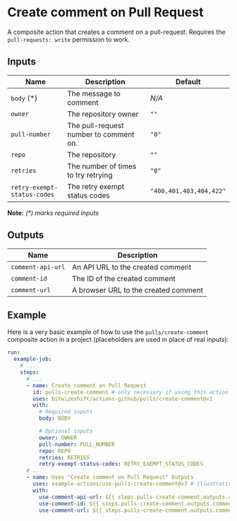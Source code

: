 # Create comment on Pull Request

<!-- These docs are generated by a tool -->

A composite action that creates a comment on a pull-request.
Requires the `pull-requests: write` permission to work.

## Inputs

| Name | Description | Default |
|------|-------------|---------|
| `body` (*) | The message to comment | _N/A_ |
| `owner` | The repository owner | `""` |
| `pull-number` | The pull-request number to comment on. | `"0"` |
| `repo` | The repository | `""` |
| `retries` | The number of times to try retrying | `"0"` |
| `retry-exempt-status-codes` | The retry exempt status codes | `"400,401,403,404,422"` |

**Note:** _(*) marks required inputs_

## Outputs

| Name | Description |
|------|-------------|
| `comment-api-url` | An API URL to the created comment |
| `comment-id` | The ID of the created comment |
| `comment-url` | A browser URL to the created comment |

## Example

Here is a very basic example of how to use the `pulls/create-comment` composite action
in a project (placeholders are used in place of real inputs):

```yaml
run:
  example-job:
    # ... 
    steps:
      # ... 
      - name: Create comment on Pull Request
        id: pulls-create-comment # only necessary if using this action's output(s)
        uses: bitwizeshift/actions-github/pulls/create-comment@v1
        with:
          # Required inputs
          body: BODY

          # Optional inputs
          owner: OWNER
          pull-number: PULL_NUMBER
          repo: REPO
          retries: RETRIES
          retry-exempt-status-codes: RETRY_EXEMPT_STATUS_CODES
      # ... 
      - name: Uses "Create comment on Pull Request" Outputs
        uses: example-actions/use-pulls-create-comment@v3 # illustrative
        with:
          use-comment-api-url: ${{ steps.pulls-create-comment.outputs.comment-api-url }}
          use-comment-id: ${{ steps.pulls-create-comment.outputs.comment-id }}
          use-comment-url: ${{ steps.pulls-create-comment.outputs.comment-url }}
```
